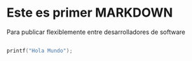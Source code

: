 # Este es primer MARKDOWN 

Para publicar flexiblemente entre desarrolladores de software
```c

printf("Hola Mundo");
```
